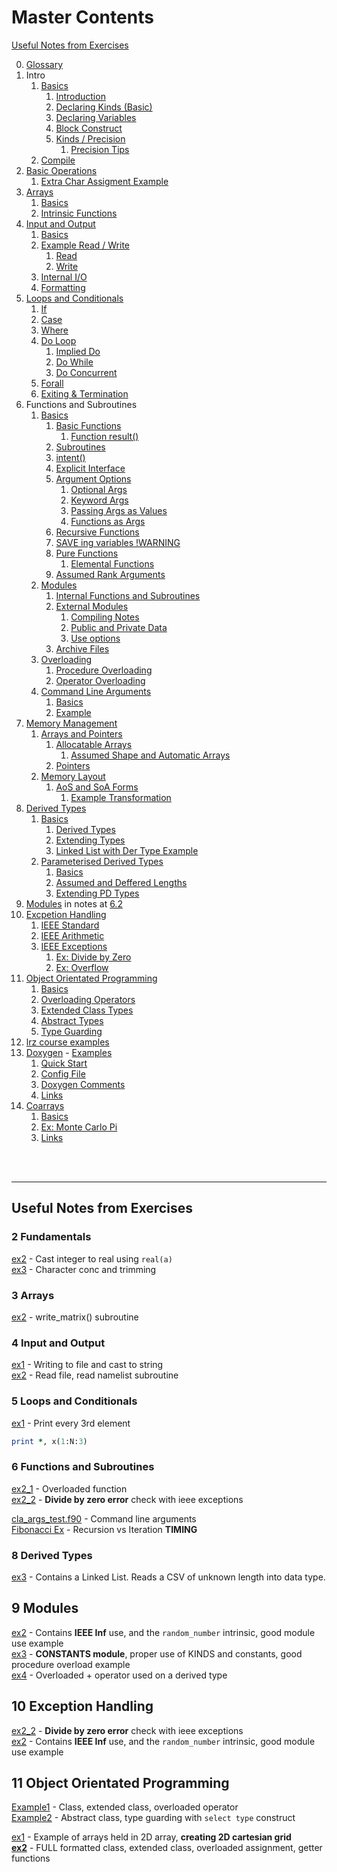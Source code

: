 # Master Contents

[Useful Notes from Exercises](#1)

0. [Glossary](./00_Glossary.md)
1. Intro
    1. [Basics](./01_0_Basics.md)
        1. [Introduction](./01_0_Basics.md#1)
        2. [Declaring Kinds (Basic)](./01_0_Basics.md#2)
        3. [Declaring Variables](./01_0_Basics.md#3)
        4. [Block Construct](./01_0_Basics.md#4)
        5. [Kinds / Precision](./01_0_Basics.md#5)
            1. [Precision Tips](./01_0_Basics.md#51)
    2. [Compile](./01_1_Compile.md)
2. [Basic Operations](./02_0_Basic_Operations.md)
    1. [Extra Char Assigment Example](./02_1_Char_Assign_Ex.md)
3. [Arrays](./03_Arrays.md)
    1. [Basics](./03_Arrays.md#1)
    2. [Intrinsic Functions](./03_Arrays.md#2)
4. [Input and Output](./04_Input_Output.md)
    1. [Basics](./04_Input_Output.md#1)
    2. [Example Read / Write](./04_Input_Output.md#2)
        1. [Read](./04_Input_Output.md#21)
        2. [Write](./04_Input_Output.md#22)
    3. [Internal I/O](./04_Input_Output.md#3)
    4. [Formatting](./04_Input_Output.md#4)
5. [Loops and Conditionals](./05_Loops_and_Conds.md)
    1. [If](./05_Loops_and_Conds.md#1)
    2. [Case](./05_Loops_and_Conds.md#2)
    3. [Where](./05_Loops_and_Conds.md#3)
    4. [Do Loop](./05_Loops_and_Conds.md#4)
        1. [Implied Do](./05_Loops_and_Conds.md#41)
        2. [Do While](./05_Loops_and_Conds.md#42)
        3. [Do Concurrent](./05_Loops_and_Conds.md#43)
    5. [Forall](./05_Loops_and_Conds.md#5)
    6. [Exiting & Termination](./05_Loops_and_Conds.md#6)
6. Functions and Subroutines
    1. [Basics](./06_0_Functions_Subroutines.md)
        1. [Basic Functions](./06_0_Functions_Subroutines.md#1)
            1. [Function result()](./06_0_Functions_Subroutines.md#11)
        2. [Subroutines](./06_0_Functions_Subroutines.md#2)
        3. [intent()](./06_0_Functions_Subroutines.md#3)
        4. [Explicit Interface](./06_0_Functions_Subroutines.md#4)
        5. [Argument Options](./06_0_Functions_Subroutines.md#5)
            1. [Optional Args](./06_0_Functions_Subroutines.md#51)
            2. [Keyword Args](./06_0_Functions_Subroutines.md#52)
            3. [Passing Args as Values](./06_0_Functions_Subroutines.md#53)
            4. [Functions as Args](./06_0_Functions_Subroutines.md#54)
        6. [Recursive Functions](./06_0_Functions_Subroutines.md#6)
        7. [SAVE ing variables !WARNING](./06_0_Functions_Subroutines.md#7)
        8. [Pure Functions](./06_0_Functions_Subroutines.md#8)
            1. [Elemental Functions](./06_0_Functions_Subroutines.md#81)
        9. [Assumed Rank Arguments](./06_0_Functions_Subroutines.md#9)
    2. [Modules](./06_1_Modules.md)
        1. [Internal Functions and Subroutines](./06_1_Modules.md#1)
        2. [External Modules](./06_1_Modules.md#2)
            1. [Compiling Notes](./06_1_Modules.md#21)
            2. [Public and Private Data](./06_1_Modules.md#22)
            3. [Use options](./06_1_Modules.md#23)
        3. [Archive Files](./06_1_Modules.md#3)
    3. [Overloading](./06_2_Overloading.md)
        1. [Procedure Overloading](./06_2_Overloading.md#1)
        2. [Operator Overloading](./06_2_Overloading.md#2)
    4. [Command Line Arguments](./06_3_Command_Line_Args.md)
        1. [Basics](./06_3_Command_Line_Args.md#1)
        2. [Example](./06_3_Command_Line_Args.md#2)
7. [Memory Management](./07_1_Memory_Management.md)
    1. [Arrays and Pointers](./07_1_Memory_Management.md)
        1. [Allocatable Arrays](./07_1_Memory_Management.md#1)
            1. [Assumed Shape and Automatic Arrays](./07_1_Memory_Management.md#11)
        2. [Pointers](./07_1_Memory_Management.md#2)
    2. [Memory Layout](./07_2_Memory_Layout.md)
        1. [AoS and SoA Forms](#1)
            1. [Example Transformation](#12)
8. [Derived Types](./08_1_Derived_Types.md)
    1. [Basics](./08_1_Derived_Types.md)
        1. [Derived Types](./08_1_Derived_Types.md#1)
        2. [Extending Types](./08_1_Derived_Types.md#2)
        3. [Linked List with Der Type Example](../08_1_Derived_Types/Exercise3/ex3.f90)
    2. [Parameterised Derived Types](./08_2_Parameterised_D_Types.md)
        1. [Basics](./08_2_Parameterised_D_Types.md#1)
        2. [Assumed and Deffered Lengths](./08_2_Parameterised_D_Types.md#2)
        3. [Extending PD Types](./08_2_Parameterised_D_Types.md#3)
9. [Modules](./06_1_Modules.md) in notes at [6.2](./06_1_Modules.md)
10. [Excpetion Handling](./10_Exception_Handling.md)
    1. [IEEE Standard](./10_Exception_Handling.md#1)
    2. [IEEE Arithmetic](./10_Exception_Handling.md#2)
    3. [IEEE Exceptions](./10_Exception_Handling.md#3)
        1. [Ex: Divide by Zero](./10_Exception_Handling.md#31)
        2. [Ex: Overflow](./10_Exception_Handling.md#32)
11. [Object Orientated Programming](./11_OOP.md)
    1. [Basics](./11_OOP.md#1)
    2. [Overloading Operators](./11_OOP.md#2)
    3. [Extended Class Types](./11_OOP.md#3)
    4. [Abstract Types](./11_OOP.md#4)
    5. [Type Guarding](./11_OOP.md#5)
12. [lrz course examples](./12_lrz_course.md)
13. [Doxygen](./13_Doxygen.md) - [Examples](../13_Doxygen/)  
    1. [Quick Start](./13_Doxygen.md#1)
    2. [Config File](./13_Doxygen.md#2)
    3. [Doxygen Comments](./13_Doxygen.md#3)
    4. [Links](./13_Doxygen.md#4)
14. [Coarrays](./14_Coarrays.md)
    1. [Basics](./14_Coarrays.md#1)
    2. [Ex: Monte Carlo Pi](./14_Coarrays.md#2)
    3. [Links](./14_Coarrays.md#3)

<br></br>

---
<a name="1"></a>
## Useful Notes from Exercises

### 2 Fundamentals
   
[ex2](../02_Fundamentals/ex2.f90) - Cast integer to real using `real(a)`        
[ex3](../02_Fundamentals/ex3.f90) - Character conc and trimming

### 3 Arrays

[ex2](../03_Arrays/ex2.f90) - write_matrix() subroutine

### 4 Input and Output

[ex1](../04_Input_and_Output/ex1.f90) - Writing to file and cast to string           
[ex2](../04_Input_and_Output/ex2.f90) - Read file, read namelist subroutine

### 5 Loops and Conditionals

[ex1](../05_Loops_and_Conds/Exercise1/ex1.f90) - Print every 3rd element
````fortran
print *, x(1:N:3)
````

### 6 Functions and Subroutines

[ex2_1](../06_Functions_Subroutines/Exercise2/Part1/ex2_1.f90) - Overloaded function      
[ex2_2](../06_Functions_Subroutines/Exercise2/Part2/ex2_2.f90) - **Divide by zero error** check with ieee exceptions

[cla_args_test.f90](../06_Functions_Subroutines/CLAs/cla_args_test.f90) - Command line arguments    
[Fibonacci Ex](../06_Functions_Subroutines/Fibonacci/recur_vs_iter.f90) - Recursion vs Iteration **TIMING**

### 8 Derived Types

[ex3](../08_Derived_Types/Exercise3/ex3.f90) - Contains a Linked List. Reads a CSV of unknown length into data type.

## 9 Modules

[ex2](../09_Modules/Exercise2/ex2.f90) - Contains **IEEE Inf** use, and the `random_number` intrinsic, good module use example       
[ex3](../09_Modules/Exercise3/ex3.f90) - **CONSTANTS module**, proper use of KINDS and constants, good procedure overload example     
[ex4](../09_Modules/Exercise4/ex4.f90) - Overloaded + operator used on a derived type

## 10 Exception Handling

[ex2_2](../06_Functions_Subroutines/Exercise2/Part2/ex2_2.f90) - **Divide by zero error** check with ieee exceptions     
[ex2](../09_Modules/Exercise2/ex2.f90) - Contains **IEEE Inf** use, and the `random_number` intrinsic, good module use example   

## 11 Object Orientated Programming

[Example1](../11_OOP/Example1/) - Class, extended class, overloaded operator    
[Example2](../11_OOP/Example2/) - Abstract class, type guarding with `select type` construct    

[ex1](../11_OOP/Exercise1/ex1.f90) - Example of arrays held in 2D array, **creating 2D cartesian grid**    
**[ex2](../11_OOP/Exercise2/ex2.f90)** - FULL formatted class, extended class, overloaded assignment, getter functions     
